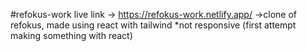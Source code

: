#refokus-work 
live link -> https://refokus-work.netlify.app/
->clone of refokus, made using react with tailwind
*not responsive (first attempt making something with react)
